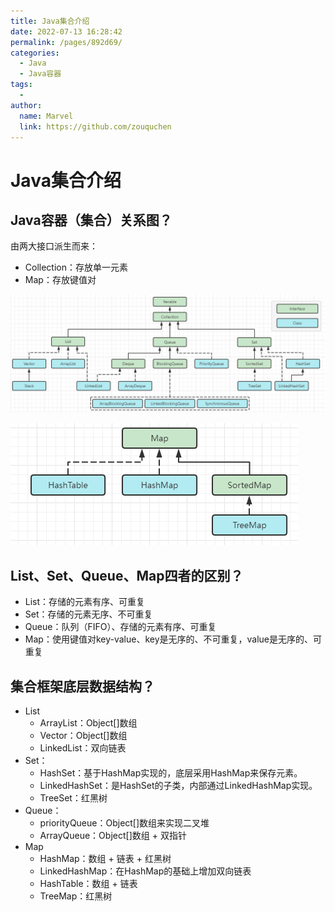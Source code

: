 ```yaml
---
title: Java集合介绍
date: 2022-07-13 16:28:42
permalink: /pages/892d69/
categories:
  - Java
  - Java容器
tags:
  - 
author: 
  name: Marvel
  link: https://github.com/zouquchen
---
```

# Java集合介绍

## Java容器（集合）关系图？

由两大接口派生而来：

- Collection：存放单一元素
- Map：存放键值对

![image-20220712212420423](https://raw.githubusercontent.com/zouquchen/Images/main/imgs/Collection.png)

![image-20220712212440237](https://raw.githubusercontent.com/zouquchen/Images/main/imgs/map.png)



## List、Set、Queue、Map四者的区别？

- List：存储的元素有序、可重复
- Set：存储的元素无序、不可重复
- Queue：队列（FIFO）、存储的元素有序、可重复
- Map：使用键值对key-value、key是无序的、不可重复，value是无序的、可重复

## 集合框架底层数据结构？

- List
  - ArrayList：Object[]数组
  - Vector：Object[]数组
  - LinkedList：双向链表
- Set：
  - HashSet：基于HashMap实现的，底层采用HashMap来保存元素。
  - LinkedHashSet：是HashSet的子类，内部通过LinkedHashMap实现。
  - TreeSet：红黑树
- Queue：
  - priorityQueue：Object[]数组来实现二叉堆
  - ArrayQueue：Object[]数组 + 双指针
- Map
  - HashMap：数组 + 链表 + 红黑树
  - LinkedHashMap：在HashMap的基础上增加双向链表
  - HashTable：数组 + 链表
  - TreeMap：红黑树